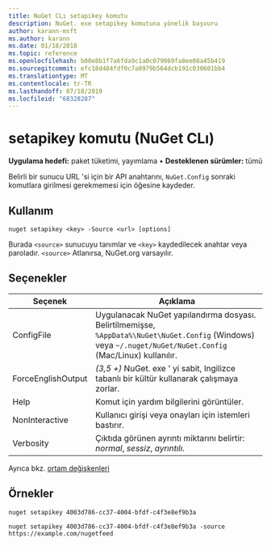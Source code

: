 ```yaml
---
title: NuGet CLı setapikey komutu
description: NuGet. exe setapikey komutuna yönelik başvuru
author: karann-msft
ms.author: karann
ms.date: 01/18/2018
ms.topic: reference
ms.openlocfilehash: b00e8b1f7a6fda9c1a0c079069fa8ee08a45b419
ms.sourcegitcommit: efc18d484fdf0c7a8979b564dcb191c030601bb4
ms.translationtype: MT
ms.contentlocale: tr-TR
ms.lasthandoff: 07/18/2019
ms.locfileid: "68328287"
---
```

# <a name="setapikey-command-nuget-cli"></a>setapikey komutu (NuGet CLı)

**Uygulama hedefi:** paket tüketimi, yayımlama &bullet; **Desteklenen sürümler:** tümü

Belirli bir sunucu URL 'si için bir API anahtarını, `NuGet.Config` sonraki komutlara girilmesi gerekmemesi için öğesine kaydeder.

## <a name="usage"></a>Kullanım

```cli
nuget setapikey <key> -Source <url> [options]
```

Burada `<source>` sunucuyu tanımlar ve `<key>` kaydedilecek anahtar veya paroladır. `<source>` Atlanırsa, NuGet.org varsayılır.

## <a name="options"></a>Seçenekler

| Seçenek | Açıklama |
| --- | --- |
| ConfigFile | Uygulanacak NuGet yapılandırma dosyası. Belirtilmemişse, `%AppData%\NuGet\NuGet.Config` (Windows) veya `~/.nuget/NuGet/NuGet.Config` (Mac/Linux) kullanılır.|
| ForceEnglishOutput | *(3,5 +)* NuGet. exe ' yi sabit, Ingilizce tabanlı bir kültür kullanarak çalışmaya zorlar. |
| Help | Komut için yardım bilgilerini görüntüler. |
| NonInteractive | Kullanıcı girişi veya onayları için istemleri bastırır. |
| Verbosity | Çıktıda görünen ayrıntı miktarını belirtir: *normal*, *sessiz*, *ayrıntılı*. |

Ayrıca bkz. [ortam değişkenleri](cli-ref-environment-variables.md)

## <a name="examples"></a>Örnekler

```cli
nuget setapikey 4003d786-cc37-4004-bfdf-c4f3e8ef9b3a

nuget setapikey 4003d786-cc37-4004-bfdf-c4f3e8ef9b3a -source https://example.com/nugetfeed
```
